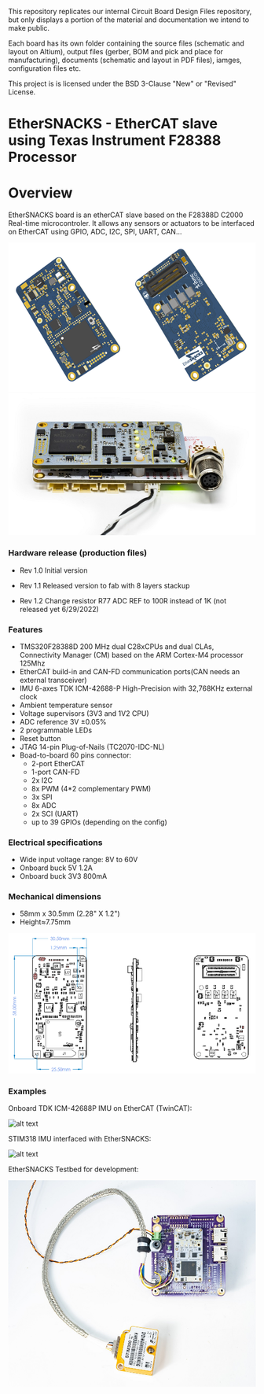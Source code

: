 This repository replicates our internal Circuit Board Design Files repository, but only displays a portion of the material and documentation we intend to make public.

Each board has its own folder containing the source files (schematic and layout on Altium), output files (gerber, BOM and pick and place for manufacturing), documents (schematic and layout in PDF files), iamges, configuration files etc.

This project is  is licensed under the BSD 3-Clause "New" or "Revised" License.

EtherSNACKS - EtherCAT slave using Texas Instrument F28388 Processor
===
# Overview
EtherSNACKS board is an etherCAT slave based on the F28388D C2000 Real-time microcontroler. It allows any sensors or actuators to be interfaced on EtherCAT using GPIO, ADC, I2C, SPI, UART, CAN...
  

![alt text](DOC_SIMU/ESNACKS_TOP.png "EtherSNACKS Rev 1.2 PCB Top")
![alt text](DOC_SIMU/20220712_FrontBoard.jpg "EtherSNACKS on a daughter board")

### Hardware release (production files)
* Rev 1.0 Initial version 

* Rev 1.1 Released version to fab with 8 layers stackup

* Rev 1.2 Change resistor R77 ADC REF to 100R instead of 1K (not released yet 6/29/2022)

### Features
* TMS320F28388D 200 MHz dual C28xCPUs and dual CLAs, Connectivity Manager (CM) based on the ARM Cortex-M4 processor 125Mhz
* EtherCAT build-in and CAN-FD communication ports(CAN needs an external transceiver)
* IMU 6-axes TDK ICM-42688-P High-Precision with 32,768KHz external clock
* Ambient temperature sensor
* Voltage supervisors (3V3 and 1V2 CPU)
* ADC reference 3V ±0.05%
* 2 programmable LEDs
* Reset button
* JTAG 14-pin Plug-of-Nails (TC2070-IDC-NL)
* Boad-to-board 60 pins connector:
	* 2-port EtherCAT
	* 1-port CAN-FD
	* 2x I2C
	* 8x PWM (4*2 complementary PWM)
	* 3x SPI
	* 8x ADC
	* 2x SCI (UART)
	* up to 39 GPIOs (depending on the config)

### Electrical specifications
* Wide input voltage range: 8V to 60V
* Onboard buck 5V 1.2A
* Onboard buck 3V3 800mA

### Mechanical dimensions
* 58mm x 30.5mm (2.28" X 1.2")
* Height≈7.75mm

![alt text](DOC_SIMU/ESNACKS_DIM.png "EtherSNACKS Rev 1.2 Dimensions")


### Examples
Onboard TDK ICM-42688P IMU on EtherCAT (TwinCAT):

![alt text](DOC_SIMU/TDK.gif "Onboard TDK ICM-42688P IMU")

STIM318 IMU interfaced with EtherSNACKS:

![alt text](DOC_SIMU/STIM318.gif "STIM318 IMU interfaced with EtherSNACKS")

EtherSNACKS Testbed for development:

![alt text](DOC_SIMU/20220712_PurpleBoard.jpg "EtherSNACKS Testbed")
